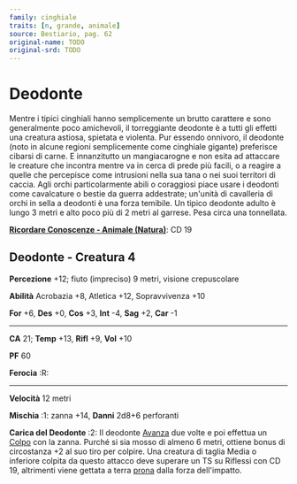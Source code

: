 ```yaml
---
family: cinghiale
traits: [n, grande, animale]
source: Bestiario, pag. 62
original-name: TODO
original-srd: TODO
---
```


# Deodonte

Mentre i tipici cinghiali hanno semplicemente un brutto carattere e sono
generalmente poco amichevoli, il torreggiante deodonte è a tutti gli effetti una
creatura astiosa, spietata e violenta. Pur essendo onnivoro, il deodonte (noto
in alcune regioni semplicemente come cinghiale gigante) preferisce cibarsi di
carne. E innanzitutto un mangiacarogne e non esita ad attaccare le creature che
incontra mentre va in cerca di prede più facili, o a reagire a quelle che
percepisce come intrusioni nella sua tana o nei suoi territori di caccia. Agli
orchi particolarmente abili o coraggiosi piace usare i deodonti come cavalcature
o bestie da guerra addestrate; un'unità di cavalleria di orchi in sella a
deodonti è una forza temibile. Un tipico deodonte adulto è lungo 3 metri e alto
poco più di 2 metri al garrese. Pesa circa una tonnellata.

**[Ricordare Conoscenze - Animale (Natura)](/azioni/ricordare-conoscenze)**: CD
19

## Deodonte - Creatura 4

**Percezione** +12; fiuto (impreciso) 9 metri, visione crepuscolare

**Abilità** Acrobazia +8, Atletica +12, Sopravvivenza +10

**For** +6, **Des** +0, **Cos** +3, **Int** -4, **Sag** +2, **Car** -1

---

**CA** 21; **Temp** +13, **Rifl** +9, **Vol** +10

**PF** 60

**Ferocia** :R:

---

**Velocità** 12 metri

**Mischia** :1: zanna +14, **Danni** 2d8+6 perforanti

**Carica del Deodonte** :2: Il deodonte [Avanza](/azioni/avanzare) due volte e
poi effettua un [Colpo](/azioni/colpire) con la zanna. Purché si sia mosso di
almeno 6 metri, ottiene bonus di circostanza +2 al suo tiro per colpire. Una
creatura di taglia Media o inferiore colpita da questo attacco deve superare un
TS su Riflessi con CD 19, altrimenti viene gettata a terra
[prona](/condizioni/prono) dalla forza dell'impatto.
